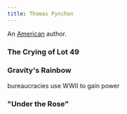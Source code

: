 ```yaml
---
title: Thomas Pynchon
---
```


An [American](../index.html) author.

### The Crying of Lot 49

### Gravity's Rainbow

bureaucracies use WWII to gain power

### "Under the Rose"
